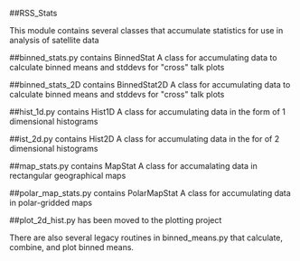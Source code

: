 ##RSS_Stats

This module contains several classes that accumulate statistics for use in analysis of satellite data

##binned_stats.py contains BinnedStat
    A class for accumulating data to calculate binned means and stddevs for "cross" talk plots

##binned_stats_2D contains BinnedStat2D
    A class for accumulating data to calculate binned means and stddevs for "cross" talk plots

##hist_1d.py contains Hist1D
    A class for accumulating data in the form of 1 dimensional histograms

##ist_2d.py contains Hist2D
    A class for accumulating data in the for of 2 dimensional histograms

##map_stats.py contains MapStat
    A class for accumalating data in rectangular geographical maps

##polar_map_stats.py contains PolarMapStat
    A class for accumulating data in polar-gridded maps

##plot_2d_hist.py has been moved to the plotting project

There are also several legacy routines in binned_means.py that calculate, combine, and plot binned means.





